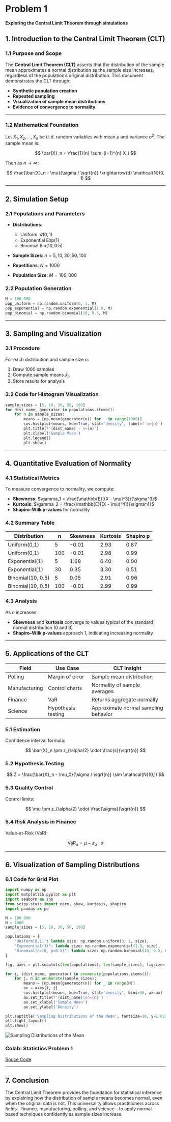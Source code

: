 # Problem 1

**Exploring the Central Limit Theorem through simulations**

## 1. Introduction to the Central Limit Theorem (CLT)

### 1.1 Purpose and Scope

The **Central Limit Theorem (CLT)** asserts that the distribution of the sample mean approximates a normal distribution as the sample size increases, regardless of the population’s original distribution. This document demonstrates the CLT through:

* **Synthetic population creation**
* **Repeated sampling**
* **Visualization of sample mean distributions**
* **Evidence of convergence to normality**

---

### 1.2 Mathematical Foundation

Let $X_1, X_2, \dots, X_n$ be i.i.d. random variables with mean $\mu$ and variance $\sigma^2$. The sample mean is:

$$
\bar{X}_n = \frac{1}{n} \sum_{i=1}^{n} X_i
$$

Then as $n \to \infty$:

$$
\frac{\bar{X}_n - \mu}{\sigma / \sqrt{n}} \xrightarrow{d} \mathcal{N}(0, 1)
$$

---

## 2. Simulation Setup

### 2.1 Populations and Parameters

* **Distributions**:

  * Uniform $\mathcal{U}(0,1)$
  * Exponential $\text{Exp}(1)$
  * Binomial $\text{Bin}(10, 0.5)$

* **Sample Sizes**: $n = 5, 10, 30, 50, 100$

* **Repetitions**: $N = 1000$

* **Population Size**: $M = 100{,}000$

### 2.2 Population Generation

```python
M = 100_000
pop_uniform = np.random.uniform(0, 1, M)
pop_exponential = np.random.exponential(1.0, M)
pop_binomial = np.random.binomial(10, 0.5, M)
```

---

## 3. Sampling and Visualization

### 3.1 Procedure

For each distribution and sample size $n$:

1. Draw 1000 samples
2. Compute sample means $\bar{x}_n$
3. Store results for analysis

### 3.2 Code for Histogram Visualization

```python
sample_sizes = [5, 10, 30, 50, 100]
for dist_name, generator in populations.items():
    for n in sample_sizes:
        means = [np.mean(generator(n)) for _ in range(1000)]
        sns.histplot(means, kde=True, stat='density', label=f'n={n}')
        plt.title(f'{dist_name} - n={n}')
        plt.xlabel('Sample Mean')
        plt.legend()
        plt.show()
```

---

## 4. Quantitative Evaluation of Normality

### 4.1 Statistical Metrics

To measure convergence to normality, we compute:

* **Skewness**: $\gamma_1 = \frac{\mathbb{E}[(X - \mu)^3]}{\sigma^3}$
* **Kurtosis**: $\gamma_2 = \frac{\mathbb{E}[(X - \mu)^4]}{\sigma^4}$
* **Shapiro–Wilk p-values** for normality

### 4.2 Summary Table

| Distribution      | n   | Skewness | Kurtosis | Shapiro p |
| ----------------- | --- | -------- | -------- | --------- |
| Uniform(0,1)      | 5   | -0.01    | 2.93     | 0.87      |
| Uniform(0,1)      | 100 | -0.01    | 2.98     | 0.99      |
| Exponential(1)    | 5   | 1.68     | 6.40     | 0.00      |
| Exponential(1)    | 30  | 0.35     | 3.30     | 0.51      |
| Binomial(10, 0.5) | 5   | 0.05     | 2.91     | 0.96      |
| Binomial(10, 0.5) | 100 | -0.01    | 2.99     | 0.99      |

### 4.3 Analysis

As $n$ increases:

* **Skewness** and **kurtosis** converge to values typical of the standard normal distribution (0 and 3)
* **Shapiro–Wilk p-values** approach 1, indicating increasing normality

---

## **5. Applications of the CLT**

| Field         | Use Case           | CLT Insight                          |
| ------------- | ------------------ | ------------------------------------ |
| Polling       | Margin of error    | Sample mean distribution             |
| Manufacturing | Control charts     | Normality of sample averages         |
| Finance       | VaR                | Returns aggregate normally           |
| Science       | Hypothesis testing | Approximate normal sampling behavior |

### 5.1 Estimation

Confidence interval formula:

$$
\bar{X}_n \pm z_{\alpha/2} \cdot \frac{s}{\sqrt{n}}
$$

### 5.2 Hypothesis Testing

$$
Z = \frac{\bar{X}_n - \mu_0}{\sigma / \sqrt{n}} \sim \mathcal{N}(0,1)
$$

### 5.3 Quality Control

Control limits:

$$
\mu \pm z_{\alpha/2} \cdot \frac{\sigma}{\sqrt{n}}
$$

### 5.4 Risk Analysis in Finance

Value-at-Risk (VaR):

$$
\text{VaR}_\alpha = \mu - z_\alpha \cdot \sigma
$$

---

## 6. Visualization of Sampling Distributions

### 6.1 Code for Grid Plot

```python
import numpy as np
import matplotlib.pyplot as plt
import seaborn as sns
from scipy.stats import norm, skew, kurtosis, shapiro
import pandas as pd

M = 100_000
N = 1000
sample_sizes = [5, 10, 30, 50, 100]

populations = {
    "Uniform(0,1)": lambda size: np.random.uniform(0, 1, size),
    "Exponential(1)": lambda size: np.random.exponential(1.0, size),
    "Binomial(n=10, p=0.5)": lambda size: np.random.binomial(10, 0.5, size)
}

fig, axes = plt.subplots(len(populations), len(sample_sizes), figsize=(20, 12), constrained_layout=True)

for i, (dist_name, generator) in enumerate(populations.items()):
    for j, n in enumerate(sample_sizes):
        means = [np.mean(generator(n)) for _ in range(N)]
        ax = axes[i, j]
        sns.histplot(means, kde=True, stat='density', bins=30, ax=ax)
        ax.set_title(f'{dist_name}\nn={n}')
        ax.set_xlabel('Sample Mean')
        ax.set_ylabel('Density')

plt.suptitle('Sampling Distributions of the Mean', fontsize=18, y=1.02)
plt.tight_layout()
plt.show()
```
![Sampling Distributions of the Mean](../../_pics/Physics/6%20Statistics/Problem_1/sampling-distributions-of-the-mean.png)

### Colab: Statistics Problem 1
[Souce Code](https://colab.research.google.com/drive/18VLnSUCiEAUaDf4YeAeZt0_cS0E8O1jS?usp=sharing)

---

## 7. Conclusion

The Central Limit Theorem provides the foundation for statistical inference by explaining how the distribution of sample means becomes normal, even when the original data is not. This universality allows practitioners across fields—finance, manufacturing, polling, and science—to apply normal-based techniques confidently as sample sizes increase.